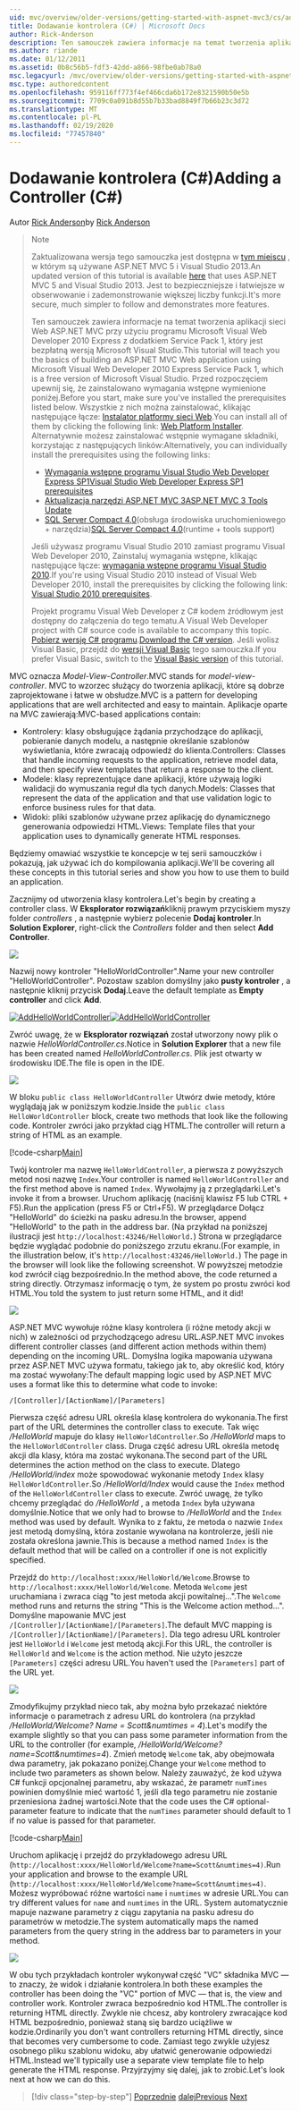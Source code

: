 ```yaml
---
uid: mvc/overview/older-versions/getting-started-with-aspnet-mvc3/cs/adding-a-controller
title: Dodawanie kontrolera (C#) | Microsoft Docs
author: Rick-Anderson
description: Ten samouczek zawiera informacje na temat tworzenia aplikacji sieci Web ASP.NET MVC przy użyciu programu Microsoft Visual Web Developer 2010 Express z dodatkiem Service Pack 1, który jest...
ms.author: riande
ms.date: 01/12/2011
ms.assetid: 0b8c56b5-fdf3-42dd-a866-98fbe0ab78a0
msc.legacyurl: /mvc/overview/older-versions/getting-started-with-aspnet-mvc3/cs/adding-a-controller
msc.type: authoredcontent
ms.openlocfilehash: 959116ff773f4ef466cda6b172e8321590b50e5b
ms.sourcegitcommit: 7709c0a091b8d55b7b33bad8849f7b66b23c3d72
ms.translationtype: MT
ms.contentlocale: pl-PL
ms.lasthandoff: 02/19/2020
ms.locfileid: "77457840"
---
```

# <a name="adding-a-controller-c"></a><span data-ttu-id="aa087-103">Dodawanie kontrolera (C#)</span><span class="sxs-lookup"><span data-stu-id="aa087-103">Adding a Controller (C#)</span></span>

<span data-ttu-id="aa087-104">Autor [Rick Anderson](https://twitter.com/RickAndMSFT)</span><span class="sxs-lookup"><span data-stu-id="aa087-104">by [Rick Anderson](https://twitter.com/RickAndMSFT)</span></span>

> > [!NOTE]
> > <span data-ttu-id="aa087-105">Zaktualizowana wersja tego samouczka jest dostępna w [tym miejscu](../../../getting-started/introduction/getting-started.md) , w którym są używane ASP.NET MVC 5 i Visual Studio 2013.</span><span class="sxs-lookup"><span data-stu-id="aa087-105">An updated version of this tutorial is available [here](../../../getting-started/introduction/getting-started.md) that uses ASP.NET MVC 5 and Visual Studio 2013.</span></span> <span data-ttu-id="aa087-106">Jest to bezpieczniejsze i łatwiejsze w obserwowanie i zademonstrowanie większej liczby funkcji.</span><span class="sxs-lookup"><span data-stu-id="aa087-106">It's more secure, much simpler to follow and demonstrates more features.</span></span>
> 
> 
> <span data-ttu-id="aa087-107">Ten samouczek zawiera informacje na temat tworzenia aplikacji sieci Web ASP.NET MVC przy użyciu programu Microsoft Visual Web Developer 2010 Express z dodatkiem Service Pack 1, który jest bezpłatną wersją Microsoft Visual Studio.</span><span class="sxs-lookup"><span data-stu-id="aa087-107">This tutorial will teach you the basics of building an ASP.NET MVC Web application using Microsoft Visual Web Developer 2010 Express Service Pack 1, which is a free version of Microsoft Visual Studio.</span></span> <span data-ttu-id="aa087-108">Przed rozpoczęciem upewnij się, że zainstalowano wymagania wstępne wymienione poniżej.</span><span class="sxs-lookup"><span data-stu-id="aa087-108">Before you start, make sure you've installed the prerequisites listed below.</span></span> <span data-ttu-id="aa087-109">Wszystkie z nich można zainstalować, klikając następujące łącze: [Instalator platformy sieci Web](https://www.microsoft.com/web/gallery/install.aspx?appid=VWD2010SP1Pack).</span><span class="sxs-lookup"><span data-stu-id="aa087-109">You can install all of them by clicking the following link: [Web Platform Installer](https://www.microsoft.com/web/gallery/install.aspx?appid=VWD2010SP1Pack).</span></span> <span data-ttu-id="aa087-110">Alternatywnie możesz zainstalować wstępnie wymagane składniki, korzystając z następujących linków:</span><span class="sxs-lookup"><span data-stu-id="aa087-110">Alternatively, you can individually install the prerequisites using the following links:</span></span>
> 
> - [<span data-ttu-id="aa087-111">Wymagania wstępne programu Visual Studio Web Developer Express SP1</span><span class="sxs-lookup"><span data-stu-id="aa087-111">Visual Studio Web Developer Express SP1 prerequisites</span></span>](https://www.microsoft.com/web/gallery/install.aspx?appid=VWD2010SP1Pack)
> - [<span data-ttu-id="aa087-112">Aktualizacja narzędzi ASP.NET MVC 3</span><span class="sxs-lookup"><span data-stu-id="aa087-112">ASP.NET MVC 3 Tools Update</span></span>](https://www.microsoft.com/web/gallery/install.aspx?appsxml=&amp;appid=MVC3)
> - <span data-ttu-id="aa087-113">[SQL Server Compact 4,0](https://www.microsoft.com/web/gallery/install.aspx?appid=SQLCE;SQLCEVSTools_4_0)(obsługa środowiska uruchomieniowego + narzędzia)</span><span class="sxs-lookup"><span data-stu-id="aa087-113">[SQL Server Compact 4.0](https://www.microsoft.com/web/gallery/install.aspx?appid=SQLCE;SQLCEVSTools_4_0)(runtime + tools support)</span></span>
> 
> <span data-ttu-id="aa087-114">Jeśli używasz programu Visual Studio 2010 zamiast programu Visual Web Developer 2010, Zainstaluj wymagania wstępne, klikając następujące łącze: [wymagania wstępne programu Visual Studio 2010](https://www.microsoft.com/web/gallery/install.aspx?appsxml=&amp;appid=VS2010SP1Pack).</span><span class="sxs-lookup"><span data-stu-id="aa087-114">If you're using Visual Studio 2010 instead of Visual Web Developer 2010, install the prerequisites by clicking the following link: [Visual Studio 2010 prerequisites](https://www.microsoft.com/web/gallery/install.aspx?appsxml=&amp;appid=VS2010SP1Pack).</span></span>
> 
> <span data-ttu-id="aa087-115">Projekt programu Visual Web Developer z C# kodem źródłowym jest dostępny do załączenia do tego tematu.</span><span class="sxs-lookup"><span data-stu-id="aa087-115">A Visual Web Developer project with C# source code is available to accompany this topic.</span></span> <span data-ttu-id="aa087-116">[Pobierz wersję C# programu](https://code.msdn.microsoft.com/Introduction-to-MVC-3-10d1b098).</span><span class="sxs-lookup"><span data-stu-id="aa087-116">[Download the C# version](https://code.msdn.microsoft.com/Introduction-to-MVC-3-10d1b098).</span></span> <span data-ttu-id="aa087-117">Jeśli wolisz Visual Basic, przejdź do [wersji Visual Basic](../vb/intro-to-aspnet-mvc-3.md) tego samouczka.</span><span class="sxs-lookup"><span data-stu-id="aa087-117">If you prefer Visual Basic, switch to the [Visual Basic version](../vb/intro-to-aspnet-mvc-3.md) of this tutorial.</span></span>

<span data-ttu-id="aa087-118">MVC oznacza *Model-View-Controller*.</span><span class="sxs-lookup"><span data-stu-id="aa087-118">MVC stands for *model-view-controller*.</span></span> <span data-ttu-id="aa087-119">MVC to wzorzec służący do tworzenia aplikacji, które są dobrze zaprojektowane i łatwe w obsłudze.</span><span class="sxs-lookup"><span data-stu-id="aa087-119">MVC is a pattern for developing applications that are well architected and easy to maintain.</span></span> <span data-ttu-id="aa087-120">Aplikacje oparte na MVC zawierają:</span><span class="sxs-lookup"><span data-stu-id="aa087-120">MVC-based applications contain:</span></span>

- <span data-ttu-id="aa087-121">Kontrolery: klasy obsługujące żądania przychodzące do aplikacji, pobieranie danych modelu, a następnie określanie szablonów wyświetlania, które zwracają odpowiedź do klienta.</span><span class="sxs-lookup"><span data-stu-id="aa087-121">Controllers: Classes that handle incoming requests to the application, retrieve model data, and then specify view templates that return a response to the client.</span></span>
- <span data-ttu-id="aa087-122">Modele: klasy reprezentujące dane aplikacji, które używają logiki walidacji do wymuszania reguł dla tych danych.</span><span class="sxs-lookup"><span data-stu-id="aa087-122">Models: Classes that represent the data of the application and that use validation logic to enforce business rules for that data.</span></span>
- <span data-ttu-id="aa087-123">Widoki: pliki szablonów używane przez aplikację do dynamicznego generowania odpowiedzi HTML.</span><span class="sxs-lookup"><span data-stu-id="aa087-123">Views: Template files that your application uses to dynamically generate HTML responses.</span></span>

<span data-ttu-id="aa087-124">Będziemy omawiać wszystkie te koncepcje w tej serii samouczków i pokazują, jak używać ich do kompilowania aplikacji.</span><span class="sxs-lookup"><span data-stu-id="aa087-124">We'll be covering all these concepts in this tutorial series and show you how to use them to build an application.</span></span>

<span data-ttu-id="aa087-125">Zacznijmy od utworzenia klasy kontrolera.</span><span class="sxs-lookup"><span data-stu-id="aa087-125">Let's begin by creating a controller class.</span></span> <span data-ttu-id="aa087-126">W **Eksplorator rozwiązań**kliknij prawym przyciskiem myszy folder *controllers* , a następnie wybierz polecenie **Dodaj kontroler**.</span><span class="sxs-lookup"><span data-stu-id="aa087-126">In **Solution Explorer**, right-click the *Controllers* folder and then select **Add Controller**.</span></span>

[![](adding-a-controller/_static/image2.png)](adding-a-controller/_static/image1.png)

<span data-ttu-id="aa087-127">Nazwij nowy kontroler "HelloWorldController".</span><span class="sxs-lookup"><span data-stu-id="aa087-127">Name your new controller "HelloWorldController".</span></span> <span data-ttu-id="aa087-128">Pozostaw szablon domyślny jako **pusty kontroler** , a następnie kliknij przycisk **Dodaj**.</span><span class="sxs-lookup"><span data-stu-id="aa087-128">Leave the default template as **Empty controller** and click **Add**.</span></span>

<span data-ttu-id="aa087-129">[![AddHelloWorldController](adding-a-controller/_static/image4.png)](adding-a-controller/_static/image3.png)</span><span class="sxs-lookup"><span data-stu-id="aa087-129">[![AddHelloWorldController](adding-a-controller/_static/image4.png)](adding-a-controller/_static/image3.png)</span></span>

<span data-ttu-id="aa087-130">Zwróć uwagę, że w **Eksplorator rozwiązań** został utworzony nowy plik o nazwie *HelloWorldController.cs*.</span><span class="sxs-lookup"><span data-stu-id="aa087-130">Notice in **Solution Explorer** that a new file has been created named *HelloWorldController.cs*.</span></span> <span data-ttu-id="aa087-131">Plik jest otwarty w środowisku IDE.</span><span class="sxs-lookup"><span data-stu-id="aa087-131">The file is open in the IDE.</span></span>

![](adding-a-controller/_static/image5.png)

<span data-ttu-id="aa087-132">W bloku `public class HelloWorldController` Utwórz dwie metody, które wyglądają jak w poniższym kodzie.</span><span class="sxs-lookup"><span data-stu-id="aa087-132">Inside the `public class HelloWorldController` block, create two methods that look like the following code.</span></span> <span data-ttu-id="aa087-133">Kontroler zwróci jako przykład ciąg HTML.</span><span class="sxs-lookup"><span data-stu-id="aa087-133">The controller will return a string of HTML as an example.</span></span>

[!code-csharp[Main](adding-a-controller/samples/sample1.cs)]

<span data-ttu-id="aa087-134">Twój kontroler ma nazwę `HelloWorldController`, a pierwsza z powyższych metod nosi nazwę `Index`.</span><span class="sxs-lookup"><span data-stu-id="aa087-134">Your controller is named `HelloWorldController` and the first method above is named `Index`.</span></span> <span data-ttu-id="aa087-135">Wywołajmy ją z przeglądarki.</span><span class="sxs-lookup"><span data-stu-id="aa087-135">Let's invoke it from a browser.</span></span> <span data-ttu-id="aa087-136">Uruchom aplikację (naciśnij klawisz F5 lub CTRL + F5).</span><span class="sxs-lookup"><span data-stu-id="aa087-136">Run the application (press F5 or Ctrl+F5).</span></span> <span data-ttu-id="aa087-137">W przeglądarce Dołącz "HelloWorld" do ścieżki na pasku adresu.</span><span class="sxs-lookup"><span data-stu-id="aa087-137">In the browser, append "HelloWorld" to the path in the address bar.</span></span> <span data-ttu-id="aa087-138">(Na przykład na poniższej ilustracji jest `http://localhost:43246/HelloWorld.`) Strona w przeglądarce będzie wyglądać podobnie do poniższego zrzutu ekranu.</span><span class="sxs-lookup"><span data-stu-id="aa087-138">(For example, in the illustration below, it's `http://localhost:43246/HelloWorld.`) The page in the browser will look like the following screenshot.</span></span> <span data-ttu-id="aa087-139">W powyższej metodzie kod zwrócił ciąg bezpośrednio.</span><span class="sxs-lookup"><span data-stu-id="aa087-139">In the method above, the code returned a string directly.</span></span> <span data-ttu-id="aa087-140">Otrzymasz informację o tym, że system po prostu zwróci kod HTML.</span><span class="sxs-lookup"><span data-stu-id="aa087-140">You told the system to just return some HTML, and it did!</span></span>

![](adding-a-controller/_static/image6.png)

<span data-ttu-id="aa087-141">ASP.NET MVC wywołuje różne klasy kontrolera (i różne metody akcji w nich) w zależności od przychodzącego adresu URL.</span><span class="sxs-lookup"><span data-stu-id="aa087-141">ASP.NET MVC invokes different controller classes (and different action methods within them) depending on the incoming URL.</span></span> <span data-ttu-id="aa087-142">Domyślna logika mapowania używana przez ASP.NET MVC używa formatu, takiego jak to, aby określić kod, który ma zostać wywołany:</span><span class="sxs-lookup"><span data-stu-id="aa087-142">The default mapping logic used by ASP.NET MVC uses a format like this to determine what code to invoke:</span></span>

`/[Controller]/[ActionName]/[Parameters]`

<span data-ttu-id="aa087-143">Pierwsza część adresu URL określa klasę kontrolera do wykonania.</span><span class="sxs-lookup"><span data-stu-id="aa087-143">The first part of the URL determines the controller class to execute.</span></span> <span data-ttu-id="aa087-144">Tak więc */HelloWorld* mapuje do klasy `HelloWorldController`.</span><span class="sxs-lookup"><span data-stu-id="aa087-144">So */HelloWorld* maps to the `HelloWorldController` class.</span></span> <span data-ttu-id="aa087-145">Druga część adresu URL określa metodę akcji dla klasy, która ma zostać wykonana.</span><span class="sxs-lookup"><span data-stu-id="aa087-145">The second part of the URL determines the action method on the class to execute.</span></span> <span data-ttu-id="aa087-146">Dlatego */HelloWorld/index* może spowodować wykonanie metody `Index` klasy `HelloWorldController`.</span><span class="sxs-lookup"><span data-stu-id="aa087-146">So */HelloWorld/Index* would cause the `Index` method of the `HelloWorldController` class to execute.</span></span> <span data-ttu-id="aa087-147">Zwróć uwagę, że tylko chcemy przeglądać do */HelloWorld* , a metoda `Index` była używana domyślnie.</span><span class="sxs-lookup"><span data-stu-id="aa087-147">Notice that we only had to browse to */HelloWorld* and the `Index` method was used by default.</span></span> <span data-ttu-id="aa087-148">Wynika to z faktu, że metoda o nazwie `Index` jest metodą domyślną, która zostanie wywołana na kontrolerze, jeśli nie została określona jawnie.</span><span class="sxs-lookup"><span data-stu-id="aa087-148">This is because a method named `Index` is the default method that will be called on a controller if one is not explicitly specified.</span></span>

<span data-ttu-id="aa087-149">Przejdź do `http://localhost:xxxx/HelloWorld/Welcome`.</span><span class="sxs-lookup"><span data-stu-id="aa087-149">Browse to `http://localhost:xxxx/HelloWorld/Welcome`.</span></span> <span data-ttu-id="aa087-150">Metoda `Welcome` jest uruchamiana i zwraca ciąg "to jest metoda akcji powitalnej...".</span><span class="sxs-lookup"><span data-stu-id="aa087-150">The `Welcome` method runs and returns the string "This is the Welcome action method...".</span></span> <span data-ttu-id="aa087-151">Domyślne mapowanie MVC jest `/[Controller]/[ActionName]/[Parameters]`.</span><span class="sxs-lookup"><span data-stu-id="aa087-151">The default MVC mapping is `/[Controller]/[ActionName]/[Parameters]`.</span></span> <span data-ttu-id="aa087-152">Dla tego adresu URL kontroler jest `HelloWorld` i `Welcome` jest metodą akcji.</span><span class="sxs-lookup"><span data-stu-id="aa087-152">For this URL, the controller is `HelloWorld` and `Welcome` is the action method.</span></span> <span data-ttu-id="aa087-153">Nie użyto jeszcze `[Parameters]` części adresu URL.</span><span class="sxs-lookup"><span data-stu-id="aa087-153">You haven't used the `[Parameters]` part of the URL yet.</span></span>

![](adding-a-controller/_static/image7.png)

<span data-ttu-id="aa087-154">Zmodyfikujmy przykład nieco tak, aby można było przekazać niektóre informacje o parametrach z adresu URL do kontrolera (na przykład */HelloWorld/Welcome? Name = Scott&amp;numtimes = 4*).</span><span class="sxs-lookup"><span data-stu-id="aa087-154">Let's modify the example slightly so that you can pass some parameter information from the URL to the controller (for example, */HelloWorld/Welcome?name=Scott&amp;numtimes=4*).</span></span> <span data-ttu-id="aa087-155">Zmień metodę `Welcome` tak, aby obejmowała dwa parametry, jak pokazano poniżej.</span><span class="sxs-lookup"><span data-stu-id="aa087-155">Change your `Welcome` method to include two parameters as shown below.</span></span> <span data-ttu-id="aa087-156">Należy zauważyć, że kod używa C# funkcji opcjonalnej parametru, aby wskazać, że parametr `numTimes` powinien domyślnie mieć wartość 1, jeśli dla tego parametru nie zostanie przeniesiona żadnej wartości.</span><span class="sxs-lookup"><span data-stu-id="aa087-156">Note that the code uses the C# optional-parameter feature to indicate that the `numTimes` parameter should default to 1 if no value is passed for that parameter.</span></span>

[!code-csharp[Main](adding-a-controller/samples/sample2.cs)]

<span data-ttu-id="aa087-157">Uruchom aplikację i przejdź do przykładowego adresu URL (`http://localhost:xxxx/HelloWorld/Welcome?name=Scott&numtimes=4)`.</span><span class="sxs-lookup"><span data-stu-id="aa087-157">Run your application and browse to the example URL (`http://localhost:xxxx/HelloWorld/Welcome?name=Scott&numtimes=4)`.</span></span> <span data-ttu-id="aa087-158">Możesz wypróbować różne wartości `name` i `numtimes` w adresie URL.</span><span class="sxs-lookup"><span data-stu-id="aa087-158">You can try different values for `name` and `numtimes` in the URL.</span></span> <span data-ttu-id="aa087-159">System automatycznie mapuje nazwane parametry z ciągu zapytania na pasku adresu do parametrów w metodzie.</span><span class="sxs-lookup"><span data-stu-id="aa087-159">The system automatically maps the named parameters from the query string in the address bar to parameters in your method.</span></span>

![](adding-a-controller/_static/image8.png)

<span data-ttu-id="aa087-160">W obu tych przykładach kontroler wykonywał część "VC" składnika MVC — to znaczy, że widok i działanie kontrolera.</span><span class="sxs-lookup"><span data-stu-id="aa087-160">In both these examples the controller has been doing the "VC" portion of MVC — that is, the view and controller work.</span></span> <span data-ttu-id="aa087-161">Kontroler zwraca bezpośrednio kod HTML.</span><span class="sxs-lookup"><span data-stu-id="aa087-161">The controller is returning HTML directly.</span></span> <span data-ttu-id="aa087-162">Zwykle nie chcesz, aby kontrolery zwracające kod HTML bezpośrednio, ponieważ staną się bardzo uciążliwe w kodzie.</span><span class="sxs-lookup"><span data-stu-id="aa087-162">Ordinarily you don't want controllers returning HTML directly, since that becomes very cumbersome to code.</span></span> <span data-ttu-id="aa087-163">Zamiast tego zwykle użyjesz osobnego pliku szablonu widoku, aby ułatwić generowanie odpowiedzi HTML.</span><span class="sxs-lookup"><span data-stu-id="aa087-163">Instead we'll typically use a separate view template file to help generate the HTML response.</span></span> <span data-ttu-id="aa087-164">Przyjrzyjmy się dalej, jak to zrobić.</span><span class="sxs-lookup"><span data-stu-id="aa087-164">Let's look next at how we can do this.</span></span>

> [!div class="step-by-step"]
> <span data-ttu-id="aa087-165">[Poprzednie](intro-to-aspnet-mvc-3.md)
> [dalej](adding-a-view.md)</span><span class="sxs-lookup"><span data-stu-id="aa087-165">[Previous](intro-to-aspnet-mvc-3.md)
[Next](adding-a-view.md)</span></span>

